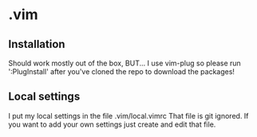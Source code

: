 # .vim

## Installation

Should work mostly out of the box, BUT...
I use vim-plug so please run
':PlugInstall' after you've cloned the repo to download the packages!

## Local settings
I put my local settings in the file .vim/local.vimrc 
That file is git ignored.
If you want to add your own settings just create and edit that file.
